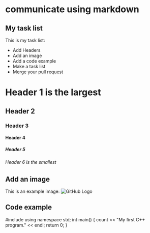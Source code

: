 # communicate using markdown
## My task list
This is my task list:
- Add Headers
- Add an image
- Add a code example
- Make a task list
- Merge your pull request
<!-- Added task list to index.md -->

# Header 1 is the largest
## Header 2  
### Header 3
#### Header 4
##### Header 5
###### Header 6 is the smallest
<!-- Added headers to index.md -->

## Add an image
This is an example image: 
![GitHub Logo](https://github.githubassets.com/images/modules/logos_page/GitHub-Mark.png)
<!-- Added an image to index.md -->

## Code example
#include <iostream>
using namespace std;
int main() {
    count << "My first C++ program." << endl;
    return 0;
}
<!-- Added example code that I got from our textbook into index.md -->


